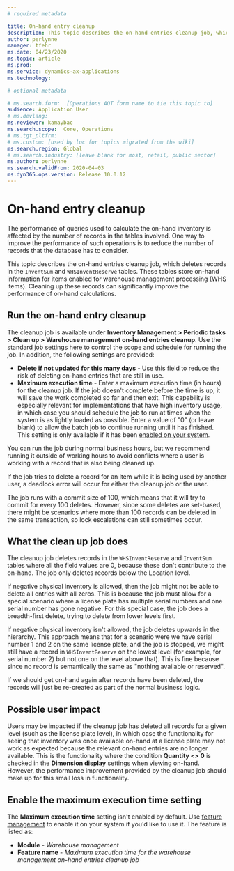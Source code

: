 ```yaml
---
# required metadata

title: On-hand entry cleanup
description: This topic describes the on-hand entries cleanup job, which helps improve system performance by identifying and deleting related, but unneeded, records.
author: perlynne
manager: tfehr
ms.date: 04/23/2020
ms.topic: article
ms.prod: 
ms.service: dynamics-ax-applications
ms.technology: 

# optional metadata

# ms.search.form:  [Operations AOT form name to tie this topic to]
audience: Application User
# ms.devlang: 
ms.reviewer: kamaybac
ms.search.scope:  Core, Operations
# ms.tgt_pltfrm: 
# ms.custom: [used by loc for topics migrated from the wiki]
ms.search.region: Global
# ms.search.industry: [leave blank for most, retail, public sector]
ms.author: perlynne
ms.search.validFrom: 2020-04-03
ms.dyn365.ops.version: Release 10.0.12
---
```


# On-hand entry cleanup

The performance of queries used to calculate the on-hand inventory is affected by the number of records in the tables involved. One way to improve the performance of such operations is to reduce the number of records that the database has to consider.

This topic describes the on-hand entries cleanup job, which deletes records in the `InventSum` and `WHSInventReserve` tables. These tables store on-hand information for items enabled for warehouse management processing (WHS items). Cleaning up these records can significantly improve the performance of on-hand calculations.

## Run the on-hand entry cleanup

The cleanup job is available under **Inventory Management > Periodic tasks > Clean up > Warehouse management on-hand entries cleanup**. Use the standard job settings here to control the scope and schedule for running the job. In addition, the following settings are provided:

- **Delete if not updated for this many days** - Use this field to reduce the risk of deleting on-hand entries that are still in use. <!-- KFM: maybe provide more details about this. Is 0 a special value here? -->
- **Maximum execution time** - Enter a maximum execution time (in hours) for the cleanup job. If the job doesn't complete before the time is up, it will save the work completed so far and then exit. This capability is especially relevant for implementations that have high inventory usage, in which case you should schedule the job to run at times when the system is as lightly loaded as possible. Enter a value of "0" (or leave blank) to allow the batch job to continue running until it has finished. This setting is only available if it has been [enabled on your system](#max-execution-time). <!-- KFM: Please confirm the setting name. -->

You can run the job during normal business hours, but we recommend running it outside of working hours to avoid conflicts where a user is working with a record that is also being cleaned up.

If the job tries to delete a record for an item while it is being used by another user, a deadlock error will occur for either the cleanup job or the user.

The job runs with a commit size of 100, which means that it will try to commit for every 100 deletes. However, since some deletes are set-based, there might be scenarios where more than 100 records can be deleted in the same transaction, so  lock escalations can still sometimes occur.

## What the clean up job does

The cleanup job deletes records in the `WHSInventReserve` and `InventSum` tables where all the field values are 0, because these don't contribute to the on-hand. The job only deletes records below the Location level.

If negative physical inventory is allowed, then the job might not be able to delete all entries with all zeros. This is because the job must allow for a special scenario where a license plate has multiple serial numbers and one serial number has gone negative. For this special case, the job does a breadth-first delete, trying to delete from lower levels first.

If negative physical inventory isn't allowed, the job deletes upwards in the hierarchy. This approach means that for a scenario were we have serial number 1 and 2 on the same license plate, and the job is stopped, we might still have a record in `WHSInventReserve` on the lowest level (for example, for serial number 2) but not one on the level above that). This is fine because since no record is semantically the same as "nothing available or reserved".

<!-- KFM: I don't understand the above example. Maybe it's OK, but can we make it more clear? -->

If we should get on-hand again after records have been deleted, the records will just be re-created as part of the normal business logic.

## Possible user impact

Users may be impacted if the cleanup job has deleted all records for a given level (such as the license plate level), in which case the functionality for seeing that inventory was once available on-hand at a license plate may not work as expected because the relevant on-hand entries are no longer available. This is the functionality where the condition **Quantity <> 0** is checked in the **Dimension display** settings when viewing on-hand. However, the performance improvement provided by the cleanup job should make up for this small loss in functionality.

<a name="max-execution-time"></a>

## Enable the maximum execution time setting

The **Maximum execution time** setting isn't enabled by default. Use [feature management](../../fin-ops-core/fin-ops/get-started/feature-management/feature-management-overview.md) to enable it on your system if you'd like to use it. The feature is listed as:

- **Module** - *Warehouse management*
- **Feature name** - *Maximum execution time for the warehouse management on-hand entries cleanup job*
